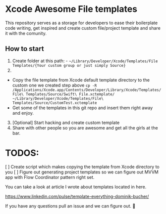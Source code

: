 # Xcode Awesome File templates

This repository serves as a storage for developers to ease their boilerplate code writing, get inspired and create custom file/project template and share it with the comunity.

## How to start

1. Create folder at this path: - `~/Library/Developer/Xcode/Templates/File Templates/{Your custom group or just simply Source}` 
1. 
- Copy the file template from Xcode default template directory to the custom one we created step above `cp -R /Applications/Xcode.app/Contents/Developer/Library/Xcode/Templates/File\ Templates/Source/Swift\ File.xctemplate/ ~/Library/Developer/Xcode/Templates/File\ Templates/Source/CustomTest.xctemplate`
- Get some of the templates in this git repo and insert them right away and enjoy.
3. [Optional] Start hacking and create custom template
4. Share with other people so you are awesome and get all the girls at the bar.

# TODOS: 

[ ] Create script which makes copying the template from Xcode directory to you 
[ ] Figure out generating project templates so we can figure out MVVM app with Flow Coordinator pattern right set.


You can take a look at article I wrote about templates located in here. 

https://www.linkedin.com/pulse/template-everything-dominik-bucher/

If you have any questions pull an issue and we can figure out. 🤔
